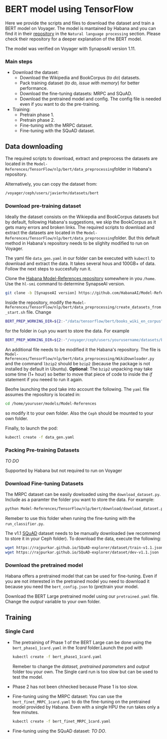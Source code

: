 # BERT model using TensorFlow
Here we provide the scripts and files to download the dataset and train a BERT model on Voyager. The model is mantained by Habana and you can find it in their [repository](https://github.com/HabanaAI/Model-References) in the `Natural language processing` section. Please check their repository for a deeper explanation of the BERT model.

The model was verified on Voyager with SynapseAI version 1.11.

### Main steps
- Download the dataset:
  - Download the Wikipedia and BookCorpus (*to do*) datasets.
  - Pack training dataset (*to do, issue with memory*) for better performance.
  - Download the fine-tuning datasets: MRPC and SQuAD.
  - Download the pretrained model and config. The config file is needed even if you want to do the pre-training.
- Training:
  - Pretrain phase 1.
  - Pretrain phase 2.
  - Fine-tuning with the MRPC dataset.
  - Fine-tuning with the SQuAD dataset.

## Data downloading
The required scripts to download, extract and preprocess the datasets are located in the `Model-References/TensorFlow/nlp/bert/data_preprocessing`folder in Habana's repository.

Alternatively, you can copy the dataset from:

```bash
/voyager/ceph/users/javierhn/datasets/bert
```

### Download pre-training dataset

Ideally the dataset consists on the Wikiepdia and BookCorpus datasets but by default, following Habana's suggestions, we skip the BookCorpus as it gets many errors and broken links. The required scripts to download and extract the datasets are located in the `Model-References/TensorFlow/nlp/bert/data_preprocessing`folder. But this default method in Habana's repository needs to be slighlty modified to run on Voyager.

The yaml file `data_gen.yaml` in our folder can be executed with `kubectl` to download and extract the data. It takes several hous and 100GB+ of data. Follow the next steps to succesfully run it.

Clone the [Habana Model-References repository](https://github.com/HabanaAI/Model-References) somewhere in you `/home`. Use the `hl-smi` command to determine SynapseAI version.

```bash
git clone -b [SynapseAI version] https://github.com/HabanaAI/Model-References
```
Inside the repository, modify the  `Model-References/TensorFlow/nlp/bert/data_preprocessing/create_datasets_from_start.sh` file. Change
```bash
BERT_PREP_WORKING_DIR=${2:-"/data/tensorflow/bert/books_wiki_en_corpus"}  
```
for the folder in `Ceph` you want to store the data. For example
```bash
BERT_PREP_WORKING_DIR=${2:-"/voyager/ceph/users/yourusername/datasets/bert/books_wiki_en_corpus"
``` 

An additional file needs to be modified it the Habana's repository. The file is `Model-References/TensorFlow/nlp/bert/data_preprocessing/WikiDownloader.py` and the command `lbzip2` should be `bzip2` (because the package is not installed by default in Ubuntu). **Optional**: The `bzip2` unpacking may take some time (1+ hour) so better to move that piece of code to inside the *if* statement if you neeed to run it again.


Beofre launching the pod take into account the following. The `yaml` file assumes the repository is located in:
```bash
cd /home/youruser/models/Model-References
```
so modify it to your own folder. Also the `Ceph` should be mounted to your own folder.

Finally, to launch the pod:

```bash
kubectl create -f data_gen.yaml 
```

### Packing Pre-training Datasets
*TO DO*

Supported by Habana but not required to run on Voyager


### Download Fine-tuning Datasets

The MRPC dataset can be easily dowloaded using the `download_dataset.py`. Include as a paramter the folder you want to store the data. For example:
``` bash
python Model-References/TensorFlow/nlp/bert/download/download_dataset.py /voyager/ceph/users/youruser/datasets/bert/MRPC
```
Remeber to use this folder when runing the fine-tuning with the `run_classifier.py`.

The v1.1 [SQuAD](https://rajpurkar.github.io/SQuAD-explorer/) dataset needs to be manually downloaded (we recommend to store it in your Ceph folder). To download the data, execute the following:

```bash
wget https://rajpurkar.github.io/SQuAD-explorer/dataset/train-v1.1.json
wget https://rajpurkar.github.io/SQuAD-explorer/dataset/dev-v1.1.json
```

### Download the pretrained model
Habana offers a pretrained model that can be used for fine-tuning. Even if you are not interested in the pretrained model you need to download it because you need the `bert_config.json` to (pre)train your model.

Download the BERT Large pretrained model using our `pretrained.yaml` file. Change the *output* variable to your own folder.

## Training
### Single Card

- The pretraining of Phase 1 of the BERT Large can be done using the `bert_phase1_1card.yaml` in the *1card* folder.Launch the pod with
  ```bash
  kubectl create -f bert_phase1_1card.yaml
  ```   
  Remeber to change the *dataset, pretrained parameters* and *output* folder tou your own. The Single card run is too slow but can be used to test the model.

- Phase 2 has not been chhecked because Phase 1 is too slow.

- Fine-tuning using the MRPC dataset:
  You can use the `bert_finet_MRPC_1card.yaml` to do the fine-tuning on the pretrained model provided by Habana. Even with a single HPU the run takes only a few minutes.
  ```bash
  kubectl create -f bert_finet_MRPC_1card.yaml 
  ```
- Fine-tuning using the SQuAD dataset:
  *TO DO*. 
